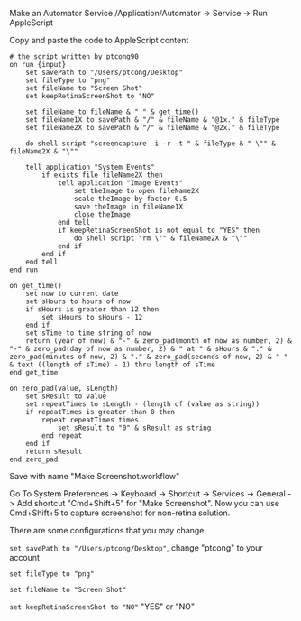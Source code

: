 Make an Automator Service 
/Application/Automator -> Service -> Run AppleScript

Copy and paste the code to AppleScript content 

    # the script written by ptcong90
    on run {input}
    	set savePath to "/Users/ptcong/Desktop"
    	set fileType to "png"
    	set fileName to "Screen Shot"
    	set keepRetinaScreenShot to "NO"
    	
    	set fileName to fileName & " " & get_time()
    	set fileName1X to savePath & "/" & fileName & "@1x." & fileType
    	set fileName2X to savePath & "/" & fileName & "@2x." & fileType
    	
    	do shell script "screencapture -i -r -t " & fileType & " \"" & fileName2X & "\""
    	
    	tell application "System Events"
    		if exists file fileName2X then
    			tell application "Image Events"
    				set theImage to open fileName2X
    				scale theImage by factor 0.5
    				save theImage in fileName1X
    				close theImage
    			end tell
    			if keepRetinaScreenShot is not equal to "YES" then
    				do shell script "rm \"" & fileName2X & "\""
    			end if
    		end if
    	end tell
    end run
    
    on get_time()
    	set now to current date
    	set sHours to hours of now
    	if sHours is greater than 12 then
    		set sHours to sHours - 12
    	end if
    	set sTime to time string of now
    	return (year of now) & "-" & zero_pad(month of now as number, 2) & "-" & zero_pad(day of now as number, 2) & " at " & sHours & "." & zero_pad(minutes of now, 2) & "." & zero_pad(seconds of now, 2) & " " & text ((length of sTime) - 1) thru length of sTime
    end get_time
    
    on zero_pad(value, sLength)
    	set sResult to value
    	set repeatTimes to sLength - (length of (value as string))
    	if repeatTimes is greater than 0 then
    		repeat repeatTimes times
    			set sResult to "0" & sResult as string
    		end repeat
    	end if
    	return sResult
    end zero_pad

Save with name "Make Screenshot.workflow"

Go To System Preferences -> Keyboard -> Shortcut -> Services -> General -> Add shortcut "Cmd+Shift+5" for "Make Screenshot".
Now you can use Cmd+Shift+5 to capture screenshot for non-retina solution.

There are some configurations that you may change.

`set savePath to "/Users/ptcong/Desktop"`, change "ptcong" to your account

`set fileType to "png"` 

`set fileName to "Screen Shot"`

`set keepRetinaScreenShot to "NO"` "YES" or "NO"

